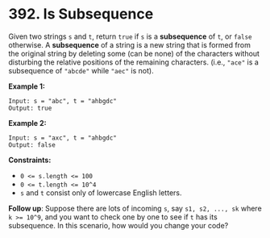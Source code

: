 # 392. Is Subsequence
Given two strings `s` and `t`, return `true` if `s` is a **subsequence** of `t`, or `false` otherwise. A **subsequence** of a string is a new string that is formed from the original string by deleting some (can be none) of the characters without disturbing the relative positions of the remaining characters. (i.e., `"ace"` is a subsequence of `"abcde"` while `"aec"` is not).

**Example 1:**
```
Input: s = "abc", t = "ahbgdc"
Output: true
```

**Example 2:**
```
Input: s = "axc", t = "ahbgdc"
Output: false
```

**Constraints:**
- `0 <= s.length <= 100`
- `0 <= t.length <= 10^4`
- `s` and `t` consist only of lowercase English letters.

**Follow up**: Suppose there are lots of incoming `s`, say `s1, s2, ..., sk` where `k >= 10^9`, and you want to check one by one to see if `t` has its subsequence. In this scenario, how would you change your code?